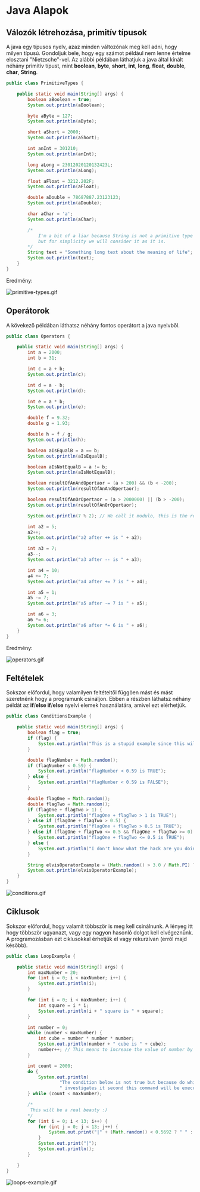 # Java Alapok

## Válozók létrehozása, primitív típusok

A java egy típusos nyelv, azaz minden változónak meg kell adni, hogy milyen típusú. Gondoljuk bele, hogy egy számot például nem lenne értelme elosztani "Nietzsche"-vel. Az alábbi példában láthatjuk a java által kínált néhány primitív típust, mint __boolean__, __byte__, __short__,  __int__, __long__, __float__, __double__, __char__, __String__.

```java
public class PrimitiveTypes {

    public static void main(String[] args) {
        boolean aBoolean = true;
        System.out.println(aBoolean);

        byte aByte = 127;
        System.out.println(aByte);

        short aShort = 2000;
        System.out.println(aShort);

        int anInt = 301210;
        System.out.println(anInt);

        long aLong = 23012020120132423L;
        System.out.println(aLong);

        float aFloat = 3212.202F;
        System.out.println(aFloat);

        double aDouble = 78687887.23123123;
        System.out.println(aDouble);

        char aChar = 'a';
        System.out.println(aChar);

        /*
            I'm a bit of a liar because String is not a primitive type
            but for simplicity we will consider it as it is.
        */
        String text = "Something long text about the meaning of life";
        System.out.println(text);
    }
}
```
Eredmény:

![primitive-types.gif](gifs/primitive-types.gif)

## Operátorok

A kövekező példában láthatsz néhány fontos operátort a java nyelvből.

```java
public class Operators {

    public static void main(String[] args) {
        int a = 2000;
        int b = 31;

        int c = a + b;
        System.out.println(c);

        int d = a - b;
        System.out.println(d);

        int e = a * b;
        System.out.println(e);

        double f = 9.32;
        double g = 1.93;

        double h = f / g;
        System.out.println(h);

        boolean aIsEqualB = a == b;
        System.out.println(aIsEqualB);

        boolean aIsNotEqualB = a != b;
        System.out.println(aIsNotEqualB);

        boolean resultOfAnAndOpertaor = (a > 200) && (b < -200);
        System.out.println(resultOfAnAndOpertaor);

        boolean resultOfAnOrOpertaor = (a > 2000000) || (b > -200);
        System.out.println(resultOfAnOrOpertaor);

        System.out.println(7 % 2); // We call it modulo, this is the remaining part after division

        int a2 = 5;
        a2++;
        System.out.println("a2 after ++ is " + a2);

        int a3 = 7;
        a3--;
        System.out.println("a3 after -- is " + a3);

        int a4 = 10;
        a4 += 7;
        System.out.println("a4 after += 7 is " + a4);

        int a5 = 1;
        a5 -= 7;
        System.out.println("a5 after -= 7 is " + a5);

        int a6 = 3;
        a6 *= 6;
        System.out.println("a6 after *= 6 is " + a6);
    }
}

```

Eredmény:

![operators.gif](gifs/operators.gif)

## Feltételek

Sokszor előfordul, hogy valamilyen feltételtől függöen mást és mást szeretnénk hogy a programunk csináljon. Ebben a részben láthatsz néhány példát az __if__/__else if__/__else__ nyelvi elemek használatára, amivel ezt elérhetjük.

```java
public class ConditionsExample {

    public static void main(String[] args) {
        boolean flag = true;
        if (flag) {
            System.out.println("This is a stupid example since this will be always true");
        }

        double flagNumber = Math.random();
        if (flagNumber < 0.59) {
            System.out.println("flagNumber < 0.59 is TRUE");
        } else {
            System.out.println("flagNumber < 0.59 is FALSE");
        }

        double flagOne = Math.random();
        double flagTwo = Math.random();
        if (flagOne + flagTwo > 1) {
            System.out.println("flagOne + flagTwo > 1 is TRUE");
        } else if (flagOne + flagTwo > 0.5) {
            System.out.println("flagOne + flagTwo > 0.5 is TRUE");
        } else if (flagOne + flagTwo <= 0.5 && flagOne + flagTwo >= 0) {
            System.out.println("flagOne + flagTwo <= 0.5 is TRUE");
        } else {
            System.out.println("I don't know what the hack are you doing but this is impossible");
        }

        String elvisOperatorExample = (Math.random() > 3.0 / Math.PI) ? "Value when the condition is true" : "... when ... is false";
        System.out.println(elvisOperatorExample);
    }
}
```

![conditions.gif](gifs/conditions.gif)

## Ciklusok

Sokszor előfordul, hogy valamit többször is meg kell csinálnunk. A lényeg itt hogy többször ugyanazt, vagy egy nagyon hasonló dolgot kell elvégeznünk. A programozásban ezt ciklusokkal érhetjük el vagy rekurzívan (erről majd később).

```java
public class LoopExample {

    public static void main(String[] args) {
        int maxNumber = 20;
        for (int i = 0; i < maxNumber; i++) {
            System.out.println(i);
        }

        for (int i = 0; i < maxNumber; i++) {
            int square = i * i;
            System.out.println(i + " square is " + square);
        }

        int number = 0;
        while (number < maxNumber) {
            int cube = number * number * number;
            System.out.println(number + " cube is " + cube);
            number++; // This means to increase the value of number by one
        }

        int count = 2000;
        do {
            System.out.println(
                    "The condition below is not true but because do while" +
                    " investigates it second this command will be executed at first.");
        } while (count < maxNumber);

        /*
         This will be a real beauty :)
        */
        for (int i = 0; i < 13; i++) {
            for (int j = 0; j < 13; j++) {
                System.out.print("|" + (Math.random() < 0.5692 ? " " : "O"));
            }
            System.out.print("|");
            System.out.println();
        }

    }
}
```
![loops-example.gif](gifs/loops-example.gif)
